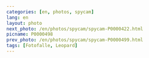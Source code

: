 ```yaml
---
categories: [en, photos, spycam]
lang: en
layout: photo
next_photo: /en/photos/spycam/spycam-P0000422.html
picname: P0000498
prev_photo: /en/photos/spycam/spycam-P0000499.html
tags: [Fotofalle, Leopard]
---
```

